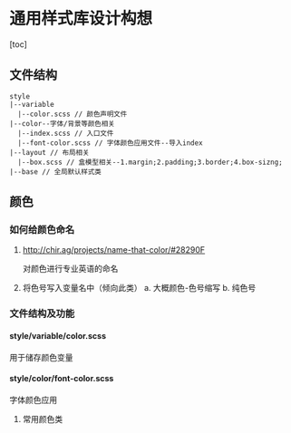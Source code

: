 # 通用样式库设计构想
[toc]

## 文件结构

```text
style
|--variable
  |--color.scss // 颜色声明文件
|--color--字体/背景等颜色相关
  |--index.scss // 入口文件
  |--font-color.scss // 字体颜色应用文件--导入index
|--layout // 布局相关
  |--box.scss // 盒模型相关--1.margin;2.padding;3.border;4.box-sizng;
|--base // 全局默认样式类
```


## 颜色

### 如何给颜色命名

1. http://chir.ag/projects/name-that-color/#28290F

    对颜色进行专业英语的命名


2. 将色号写入变量名中（倾向此类）
  a. 大概颜色-色号缩写
  b. 纯色号

### 文件结构及功能

#### style/variable/color.scss

用于储存颜色变量

#### style/color/font-color.scss
字体颜色应用
1. 常用颜色类
